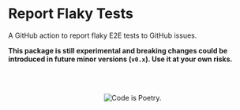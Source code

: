 # Report Flaky Tests

A GitHub action to report flaky E2E tests to GitHub issues.

**This package is still experimental and breaking changes could be introduced in future minor versions (`v0.x`). Use it at your own risks.**

<br/><br/><p align="center"><img src="https://s.w.org/style/images/codeispoetry.png?1" alt="Code is Poetry." /></p>
